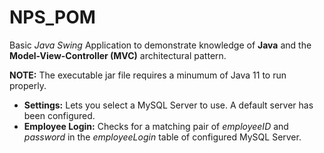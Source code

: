 # NPS_POM
Basic *Java Swing* Application to demonstrate knowledge of **Java** and the __Model-View-Controller (MVC)__ architectural pattern.

**NOTE:** The executable jar file requires a minumum of Java 11 to run properly.

* __Settings:__ Lets you select a MySQL Server to use. A default server has been configured.
* __Employee Login:__ Checks for a matching pair of *employeeID* and *password* in the *employeeLogin* table of configured MySQL Server.

